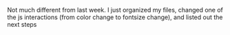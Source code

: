 Not much different from last week. I just organized my files, changed one of the js interactions (from color change to fontsize change), and listed out the next steps
